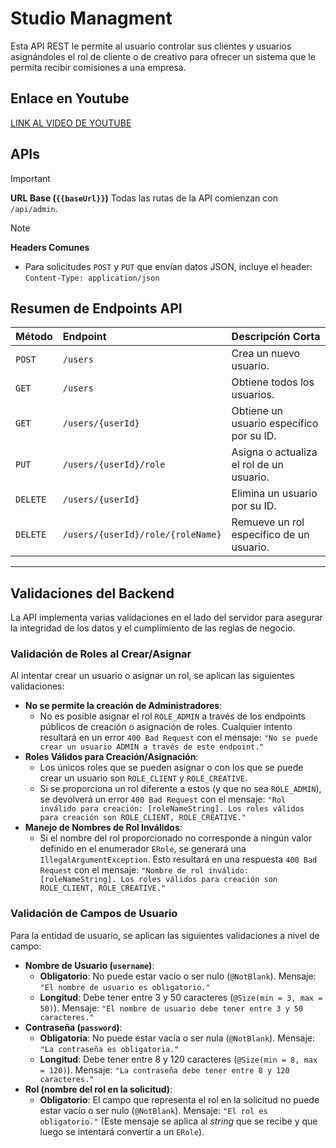 # Studio Managment

Esta API REST le permite al usuario controlar sus clientes y usuarios asignándoles el rol de cliente o de creativo para ofrecer un sistema que le permita recibir comisiones a una empresa.

## Enlace en Youtube 
[LINK AL VIDEO DE YOUTUBE](https://www.youtube.com/watch?v=xjLuToDD7ic)

## APIs

>[!IMPORTANT]
>**URL Base (`{{baseUrl}}`)**
Todas las rutas de la API comienzan con `/api/admin`.

>[!NOTE]
>**Headers Comunes**
* Para solicitudes `POST` y `PUT` que envían datos JSON, incluye el header:
  `Content-Type: application/json`

## Resumen de Endpoints API

| Método | Endpoint                             | Descripción Corta                         |
| :----- | :--------------------------------------- | :---------------------------------------- |
| `POST` | `/users`                                 | Crea un nuevo usuario.                    |
| `GET`  | `/users`                                 | Obtiene todos los usuarios.               |
| `GET`  | `/users/{userId}`                        | Obtiene un usuario específico por su ID.  |
| `PUT`  | `/users/{userId}/role`                   | Asigna o actualiza el rol de un usuario.  |
| `DELETE`| `/users/{userId}`                        | Elimina un usuario por su ID.             |
| `DELETE`| `/users/{userId}/role/{roleName}`        | Remueve un rol específico de un usuario.  |

---

## Validaciones del Backend

La API implementa varias validaciones en el lado del servidor para asegurar la integridad de los datos y el cumplimiento de las reglas de negocio.

### Validación de Roles al Crear/Asignar

Al intentar crear un usuario o asignar un rol, se aplican las siguientes validaciones:

* **No se permite la creación de Administradores**:
    * No es posible asignar el rol `ROLE_ADMIN` a través de los endpoints públicos de creación o asignación de roles. Cualquier intento resultará en un error `400 Bad Request` con el mensaje: `"No se puede crear un usuario ADMIN a través de este endpoint."`
* **Roles Válidos para Creación/Asignación**:
    * Los únicos roles que se pueden asignar o con los que se puede crear un usuario son `ROLE_CLIENT` y `ROLE_CREATIVE`.
    * Si se proporciona un rol diferente a estos (y que no sea `ROLE_ADMIN`), se devolverá un error `400 Bad Request` con el mensaje: `"Rol inválido para creación: [roleNameString]. Los roles válidos para creación son ROLE_CLIENT, ROLE_CREATIVE."`
* **Manejo de Nombres de Rol Inválidos**:
    * Si el nombre del rol proporcionado no corresponde a ningún valor definido en el enumerador `ERole`, se generará una `IllegalArgumentException`. Esto resultará en una respuesta `400 Bad Request` con el mensaje: `"Nombre de rol inválido: [roleNameString]. Los roles válidos para creación son ROLE_CLIENT, ROLE_CREATIVE."`

### Validación de Campos de Usuario

Para la entidad de usuario, se aplican las siguientes validaciones a nivel de campo:

* **Nombre de Usuario (`username`)**:
    * **Obligatorio**: No puede estar vacío o ser nulo (`@NotBlank`). Mensaje: `"El nombre de usuario es obligatorio."`
    * **Longitud**: Debe tener entre 3 y 50 caracteres (`@Size(min = 3, max = 50)`). Mensaje: `"El nombre de usuario debe tener entre 3 y 50 caracteres."`
* **Contraseña (`password`)**:
    * **Obligatoria**: No puede estar vacía o ser nula (`@NotBlank`). Mensaje: `"La contraseña es obligatoria."`
    * **Longitud**: Debe tener entre 8 y 120 caracteres (`@Size(min = 8, max = 120)`). Mensaje: `"La contraseña debe tener entre 8 y 120 caracteres."`
* **Rol (nombre del rol en la solicitud)**:
    * **Obligatorio**: El campo que representa el rol en la solicitud no puede estar vacío o ser nulo (`@NotBlank`). Mensaje: `"El rol es obligatorio."` (Este mensaje se aplica al *string* que se recibe y que luego se intentará convertir a un `ERole`).
